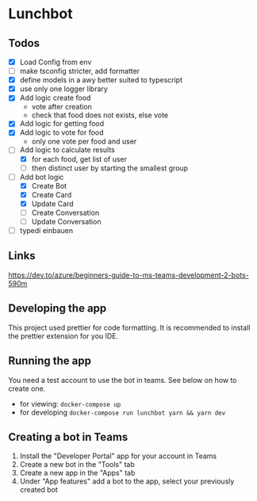 # Lunchbot

## Todos

- [x] Load Config from env
- [ ] make tsconfig stricter, add formatter
- [x] define models in a awy better suited to typescript
- [x] use only one logger library
- [x] Add logic create food
  - vote after creation
  - check that food does not exists, else vote
- [x] Add logic for getting food
- [x] Add logic to vote for food
  - only one vote per food and user
- [ ] Add logic to calculate results
  - [x] for each food, get list of user
  - [ ] then distinct user by starting the smallest group
- [ ] Add bot logic
  - [x] Create Bot
  - [x] Create Card
  - [x] Update Card
  - [ ] Create Conversation
  - [ ] Update Conversation
- [ ] typedi einbauen

## Links

https://dev.to/azure/beginners-guide-to-ms-teams-development-2-bots-590m

## Developing the app

This project used prettier for code formatting. It is recommended to install the prettier extension for you IDE.

## Running the app

You need a test account to use the bot in teams. See below on how to create one.

- for viewing: `docker-compose up`
- for developing `docker-compose run lunchbot yarn && yarn dev`

## Creating a bot in Teams

1. Install the "Developer Portal" app for your account in Teams
2. Create a new bot in the "Tools" tab
3. Create a new app in the "Apps" tab
4. Under "App features" add a bot to the app, select your previously created bot
